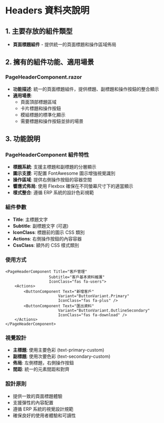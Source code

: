 # Headers 資料夾說明

## 1. 主要存放的組件類型
- **頁面標題組件** - 提供統一的頁面標題和操作區域佈局

## 2. 擁有的組件功能、適用場景

### PageHeaderComponent.razor
- **功能描述**: 統一的頁面標題組件，提供標題、副標題和操作按鈕的整合顯示
- **適用場景**: 
  - 頁面頂部標題區域
  - 卡片標題和操作按鈕
  - 模組標題的標準化顯示
  - 需要標題和操作按鈕並排的場景

## 3. 功能說明

### PageHeaderComponent 組件特性
- **標題系統**: 支援主標題和副標題的分層顯示
- **圖示支援**: 可配置 FontAwesome 圖示增強視覺識別
- **操作區域**: 提供右側操作按鈕的容器空間
- **響應式佈局**: 使用 Flexbox 確保在不同螢幕尺寸下的適當顯示
- **樣式整合**: 遵循 ERP 系統的設計色彩規範

### 組件參數
- **Title**: 主標題文字
- **Subtitle**: 副標題文字 (可選)
- **IconClass**: 標題前的圖示 CSS 類別
- **Actions**: 右側操作按鈕的內容容器
- **CssClass**: 額外的 CSS 樣式類別

### 使用方式
```razor
<PageHeaderComponent Title="客戶管理" 
                   Subtitle="客戶基本資料維護" 
                   IconClass="fas fa-users">
    <Actions>
        <ButtonComponent Text="新增客戶" 
                       Variant="ButtonVariant.Primary" 
                       IconClass="fas fa-plus" />
        <ButtonComponent Text="匯出資料" 
                       Variant="ButtonVariant.OutlineSecondary" 
                       IconClass="fas fa-download" />
    </Actions>
</PageHeaderComponent>
```

### 視覺設計
- **主標題**: 使用主要色彩 (text-primary-custom)
- **副標題**: 使用次要色彩 (text-secondary-custom)
- **佈局**: 左側標題，右側操作按鈕
- **間距**: 統一的元素間距和對齊

### 設計原則
- 提供一致的頁面標題體驗
- 支援彈性的內容配置
- 遵循 ERP 系統的視覺設計規範
- 確保良好的使用者體驗和可讀性
